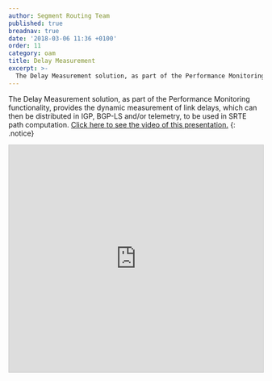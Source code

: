 ```yaml
---
author: Segment Routing Team
published: true
breadnav: true
date: '2018-03-06 11:36 +0100'
order: 11
category: oam
title: Delay Measurement
excerpt: >-
  The Delay Measurement solution, as part of the Performance Monitoring functionality, provides the dynamic measurement of link delays, which can then be distributed in IGP, BGP-LS and/or telemetry, to be used in SRTE path computation. [Click here to see the video of this presentation.](http://www.segment-routing.net/conferences/2018-sr-mpls-performance-monitoring/)
---
```

The Delay Measurement solution, as part of the Performance Monitoring functionality, provides the dynamic measurement of link delays, which can then be distributed in IGP, BGP-LS and/or telemetry, to be used in SRTE path computation. [Click here to see the video of this presentation.](http://www.segment-routing.net/conferences/2018-sr-mpls-performance-monitoring/)
{: .notice}  

<iframe src="https://app.box.com/embed/preview/emowf8ukqw281amfbw91l3yi4usa2c30?theme=dark" width="800" height="450" frameborder="0" marginwidth="0" marginheight="0" scrolling="no" style="border:1px solid #CCC; border-width:1px; margin-bottom:5px; max-width: 100%;" allowfullscreen webkitallowfullscreen msallowfullscreen></iframe>
